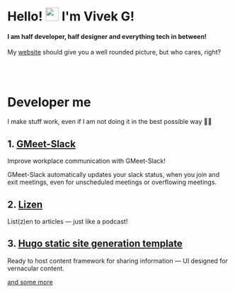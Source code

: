 <h1>Hello! <img src="https://user-images.githubusercontent.com/26523871/158065125-7df0b994-7924-4852-865d-ccb96a14cfed.gif" width="30px"> I'm Vivek G!</h1>

#### I am half developer, half designer and everything tech in between!

My [website](https://yakshag.github.io/) should give you a well rounded picture, but who cares, right?


<br>
<br>

# Developer me
I make stuff work, even if I am not doing it in the best possible way 🤷‍♂️

## 1. [GMeet-Slack](https://github.com/yakshaG/gmeet-slack-extension)
Improve workplace communication with GMeet-Slack! 

GMeet-Slack automatically updates your slack status, when you join and exit meetings, even for unscheduled meetings or overflowing meetings.

## 2. [Lizen](https://github.com/yakshaG/lizen/tree/new-ui)
List(z)en to articles — just like a podcast!

## 3. [Hugo static site generation template](https://github.com/yakshaG/hugo-ejnana)
Ready to host content framework for sharing information — UI designed for vernacular content.

[and some more](https://github.com/yakshaG?tab=repositories)



<!--
**yakshaG/yakshaG** is a ✨ _special_ ✨ repository because its `README.md` (this file) appears on your GitHub profile.

Here are some ideas to get you started:

- 🔭 I’m currently working on ...
- 🌱 I’m currently learning ...
- 👯 I’m looking to collaborate on ...
- 🤔 I’m looking for help with ...
- 💬 Ask me about ...
- 📫 How to reach me: ...
- 😄 Pronouns: ...
- ⚡ Fun fact: ...
-->


